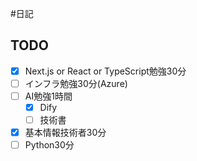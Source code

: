 #日記  
## TODO
- [x] Next.js or React or TypeScript勉強30分
- [ ] インフラ勉強30分(Azure)
- [ ] AI勉強1時間
	- [x] Dify
	- [ ] 技術書
- [x] 基本情報技術者30分
- [ ] Python30分